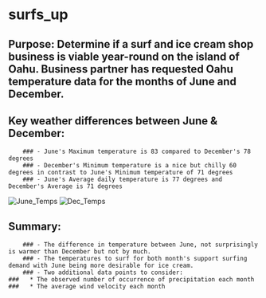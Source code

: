 # surfs_up

## Purpose: Determine if a surf and ice cream shop business is viable year-round on the island of Oahu.  Business partner has requested Oahu temperature data for the months of June and December.

## Key weather differences between June & December:

        ### - June's Maximum temperature is 83 compared to December's 78 degrees
        ### - December's Minimum temperature is a nice but chilly 60 degrees in contrast to June's Minimum temperature of 71 degrees
        ### - June's Average daily temperature is 77 degrees and December's Average is 71 degrees
    
 ![June_Temps](https://user-images.githubusercontent.com/107228424/184720124-247601a0-72bf-472a-b0f7-6b1ee3d90c7e.png)
 ![Dec_Temps](https://user-images.githubusercontent.com/107228424/184720165-7c8df6aa-c848-4ce3-b559-ebe86e8bba14.png)

## Summary:

        ### - The difference in temperature between June, not surprisingly is warmer than December but not by much.
        ### - The temperatures to surf for both month's support surfing demand with June being more desirable for ice cream.
        ### - Two additional data points to consider:
	###   * The observed number of occurrence of precipitation each month
	###   * The average wind velocity each month
